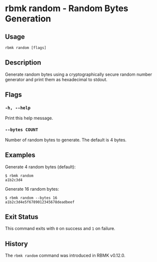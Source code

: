
# rbmk random - Random Bytes Generation

## Usage

```
rbmk random [flags]
```

## Description

Generate random bytes using a cryptographically secure random number
generator and print them as hexadecimal to stdout.

## Flags

### `-h, --help`

Print this help message.

### `--bytes COUNT`

Number of random bytes to generate. The default is 4 bytes.

## Examples

Generate 4 random bytes (default):

```
$ rbmk random
a1b2c3d4
```

Generate 16 random bytes:

```
$ rbmk random --bytes 16
a1b2c3d4e5f6789012345678deadbeef
```

## Exit Status

This command exits with `0` on success and `1` on failure.

## History

The `rbmk random` command was introduced in RBMK v0.12.0.
